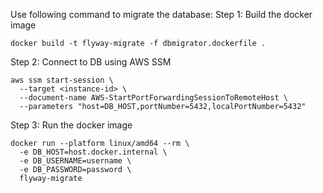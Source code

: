 Use following command to migrate the database:
Step 1: Build the docker image
```run
docker build -t flyway-migrate -f dbmigrator.dockerfile .
```
Step 2: Connect to DB using AWS SSM
```run
aws ssm start-session \
  --target <instance-id> \
  --document-name AWS-StartPortForwardingSessionToRemoteHost \
  --parameters "host=DB_HOST,portNumber=5432,localPortNumber=5432"
```
Step 3: Run the docker image
```
docker run --platform linux/amd64 --rm \
  -e DB_HOST=host.docker.internal \
  -e DB_USERNAME=username \
  -e DB_PASSWORD=password \
  flyway-migrate
```